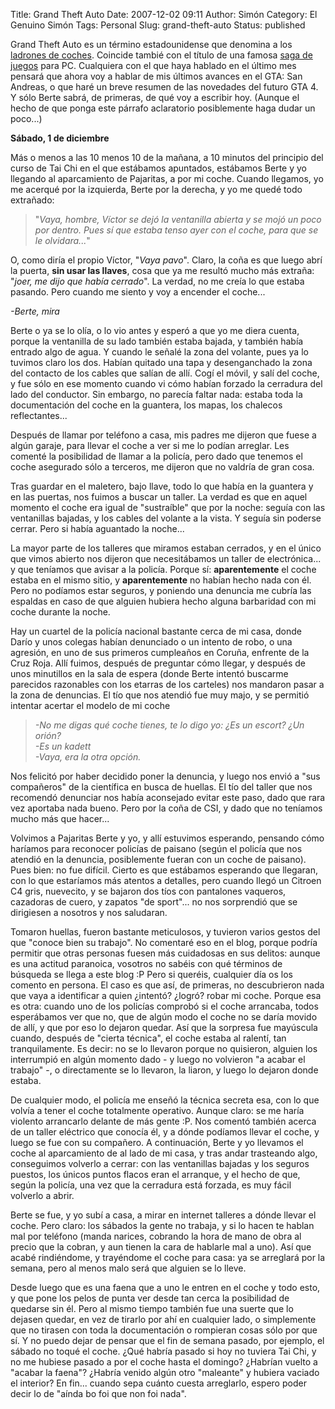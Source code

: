 Title: Grand Theft Auto
Date: 2007-12-02 09:11
Author: Simón
Category: El Genuino Simón
Tags: Personal
Slug: grand-theft-auto
Status: published

Grand Theft Auto es un término estadounidense que denomina a los
[ladrones de coches](http://en.wikipedia.org/wiki/Motor_vehicle_theft).
Coincide tambié con el título de una famosa [saga de
juegos](http://en.wikipedia.org/wiki/Grand_Theft_Auto_%28series%29) para
PC. Cualquiera con el que haya hablado en el último mes pensará que
ahora voy a hablar de mis últimos avances en el GTA: San Andreas, o que
haré un breve resumen de las novedades del futuro GTA 4. Y sólo Berte
sabrá, de primeras, de qué voy a escribir hoy. (Aunque el hecho de que
ponga este párrafo aclaratorio posiblemente haga dudar un poco...)

**Sábado, 1 de diciembre**

Más o menos a las 10 menos 10 de la mañana, a 10 minutos del principio
del curso de Tai Chi en el que estábamos apuntados, estábamos Berte y yo
llegando al aparcamiento de Pajaritas, a por mi coche. Cuando llegamos,
yo me acerqué por la izquierda, Berte por la derecha, y yo me quedé todo
extrañado:

> "*Vaya, hombre, Víctor se dejó la ventanilla abierta y se mojó un poco
> por dentro. Pues sí que estaba tenso ayer con el coche, para que se le
> olvidara...*"

O, como diría el propio Víctor, "*Vaya pavo*". Claro, la coña es que
luego abrí la puerta, **sin usar las llaves**, cosa que ya me resultó
mucho más extraña: "*joer, me dijo que había cerrado*". La verdad, no me
creía lo que estaba pasando. Pero cuando me siento y voy a encender el
coche...

*-Berte, mira*

Berte o ya se lo olía, o lo vio antes y esperó a que yo me diera cuenta,
porque la ventanilla de su lado también estaba bajada, y también había
entrado algo de agua. Y cuando le señalé la zona del volante, pues ya lo
tuvimos claro los dos. Habían quitado una tapa y desenganchado la zona
del contacto de los cables que salían de allí. Cogí el móvil, y salí del
coche, y fue sólo en ese momento cuando vi cómo habían forzado la
cerradura del lado del conductor. Sin embargo, no parecía faltar nada:
estaba toda la documentación del coche en la guantera, los mapas, los
chalecos reflectantes...

Después de llamar por teléfono a casa, mis padres me dijeron que fuese a
algún garaje, para llevar el coche a ver si me lo podían arreglar. Les
comenté la posibilidad de llamar a la policía, pero dado que tenemos el
coche asegurado sólo a terceros, me dijeron que no valdría de gran cosa.

Tras guardar en el maletero, bajo llave, todo lo que había en la
guantera y en las puertas, nos fuimos a buscar un taller. La verdad es
que en aquel momento el coche era igual de "sustraíble" que por la
noche: seguía con las ventanillas bajadas, y los cables del volante a la
vista. Y seguía sin poderse cerrar. Pero si había aguantado la noche...

La mayor parte de los talleres que miramos estaban cerrados, y en el
único que vimos abierto nos dijeron que necesitábamos un taller de
electrónica... y que teníamos que avisar a la policía. Porque sí:
**aparentemente** el coche estaba en el mismo sitio, y **aparentemente**
no habían hecho nada con él. Pero no podíamos estar seguros, y poniendo
una denuncia me cubría las espaldas en caso de que alguien hubiera hecho
alguna barbaridad con mi coche durante la noche.

Hay un cuartel de la policía nacional bastante cerca de mi casa, donde
Darío y unos colegas habían denunciado o un intento de robo, o una
agresión, en uno de sus primeros cumpleaños en Coruña, enfrente de la
Cruz Roja. Allí fuimos, después de preguntar cómo llegar, y después de
unos minutillos en la sala de espera (donde Berte intentó buscarme
parecidos razonables con los etarras de los carteles) nos mandaron pasar
a la zona de denuncias. El tío que nos atendió fue muy majo, y se
permitió intentar acertar el modelo de mi coche

> *-No me digas qué coche tienes, te lo digo yo: ¿Es un escort? ¿Un
> orión?  
> -Es un kadett  
> -Vaya, era la otra opción.*

Nos felicitó por haber decidido poner la denuncia, y luego nos envió a
"sus compañeros" de la científica en busca de huellas. El tío del taller
que nos recomendó denunciar nos había aconsejado evitar este paso, dado
que rara vez aportaba nada bueno. Pero por la coña de CSI, y dado que no
teníamos mucho más que hacer...

Volvimos a Pajaritas Berte y yo, y allí estuvimos esperando, pensando
cómo haríamos para reconocer policías de paisano (según el policía que
nos atendió en la denuncia, posiblemente fueran con un coche de
paisano). Pues bien: no fue difícil. Cierto es que estábamos esperando
que llegaran, con lo que estaríamos más atentos a detalles, pero cuando
llegó un Citroen C4 gris, nuevecito, y se bajaron dos tíos con
pantalones vaqueros, cazadoras de cuero, y zapatos "de sport"... no nos
sorprendió que se dirigiesen a nosotros y nos saludaran.

Tomaron huellas, fueron bastante meticulosos, y tuvieron varios gestos
del que "conoce bien su trabajo". No comentaré eso en el blog, porque
podría permitir que otras personas fuesen más cuidadosas en sus delitos:
aunque es una actitud paranoica, vosotros no sabéis con qué términos de
búsqueda se llega a este blog :P Pero si queréis, cualquier día os los
comento en persona. El caso es que así, de primeras, no descubrieron
nada que vaya a identificar a quien ¿intentó? ¿logró? robar mi coche.
Porque esa es otra: cuando uno de los policías comprobó si el coche
arrancaba, todos esperábamos ver que no, que de algún modo el coche no
se daría movido de allí, y que por eso lo dejaron quedar. Así que la
sorpresa fue mayúscula cuando, después de "cierta técnica", el coche
estaba al ralentí, tan tranquilamente. Es decir: no se lo llevaron
porque no quisieron, alguien los interrumpió en algún momento dado - y
luego no volvieron "a acabar el trabajo" -, o directamente se lo
llevaron, la liaron, y luego lo dejaron donde estaba.

De cualquier modo, el policía me enseñó la técnica secreta esa, con lo
que volvía a tener el coche totalmente operativo. Aunque claro: se me
haría violento arrancarlo delante de más gente :P. Nos comentó también
acerca de un taller eléctrico que conocía él, y a dónde podíamos llevar
el coche, y luego se fue con su compañero. A continuación, Berte y yo
llevamos el coche al aparcamiento de al lado de mi casa, y tras andar
trasteando algo, conseguimos volverlo a cerrar: con las ventanillas
bajadas y los seguros puestos, los únicos puntos flacos eran el
arranque, y el hecho de que, según la policía, una vez que la cerradura
está forzada, es muy fácil volverlo a abrir.

Berte se fue, y yo subí a casa, a mirar en internet talleres a dónde
llevar el coche. Pero claro: los sábados la gente no trabaja, y si lo
hacen te hablan mal por teléfono (manda narices, cobrando la hora de
mano de obra al precio que la cobran, y aun tienen la cara de hablarle
mal a uno). Así que acabé rindiéndome, y trayéndome el coche para casa:
ya se arreglará por la semana, pero al menos malo será que alguien se lo
lleve.

Desde luego que es una faena que a uno le entren en el coche y todo
esto, y que pone los pelos de punta ver desde tan cerca la posibilidad
de quedarse sin él. Pero al mismo tiempo también fue una suerte que lo
dejasen quedar, en vez de tirarlo por ahí en cualquier lado, o
simplemente que no tirasen con toda la documentación o rompieran cosas
sólo por que sí. Y no puedo dejar de pensar que el fin de semana pasado,
por ejemplo, el sábado no toqué el coche. ¿Qué habría pasado si hoy no
tuviera Tai Chi, y no me hubiese pasado a por el coche hasta el domingo?
¿Habrían vuelto a "acabar la faena"? ¿Habría venido algún otro
"maleante" y hubiera vaciado el interior? En fin... cuando sepa cuánto
cuesta arreglarlo, espero poder decir lo de "aínda bo foi que non foi
nada".
